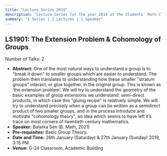 ```yaml
---
title: "Lecture Series 2019"
description: "Lecture Series for the year 2019 at the Students' Math Club at Indian Statistical Institute, Bangalore."
summary: "1 Series | 2 Lectures | 1 Speaker"
---
```


## LS1901: The Extension Problem & Cohomology of Groups

Number of Talks: 2

- **Abstract:** One of the most natural ways to understand a group is to "break it down" to smaller groups which are easier to understand. The problem then translates to understanding how these smaller "stratum groups" interact, or glue together, in the original group. This is known as ‘the extension problem’. We will try to understand the geometry of the basic examples of group extensions we understand: semi-direct products, in which case this "gluing recipe" is relatively simple. We will try to understand precisely when a group can be written as a semidirect product of two smaller groups, and in the process introduce and motivate "cohomology theory", an idea which seems to have left it’s trace on most corners of twentieth century mathematics.
- **Speaker:** Balarka Sen (B. Math, 2021)
- **Pre-requisites:** Basic Group Theory.
- **Date and Time:** 26th January (Saturday) & 27th January (Sunday) 2019, 3:15 PM
- **Venue:** G-24 Classroom, Academic Building
